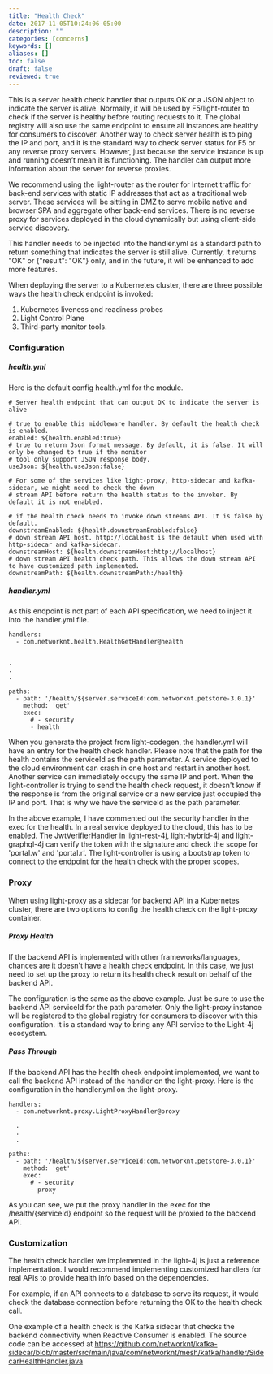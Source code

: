 ```yaml
---
title: "Health Check"
date: 2017-11-05T10:24:06-05:00
description: ""
categories: [concerns]
keywords: []
aliases: []
toc: false
draft: false
reviewed: true
---
```


This is a server health check handler that outputs OK or a JSON object to indicate the server is alive. Normally, it will be used by F5/light-router to check if the server is healthy before routing requests to it. The global registry will also use the same endpoint to ensure all instances are healthy for consumers to discover. Another way to check server health is to ping the IP and port, and it is the standard way to check server status for F5 or any reverse proxy servers. However, just because the service instance is up and running doesn’t mean it is functioning. The handler can output more information about the server for reverse proxies.

We recommend using the light-router as the router for Internet traffic for back-end services with static IP addresses that act as a traditional web server. These services will be sitting in DMZ to serve mobile native and browser SPA and aggregate other back-end services. There is no reverse proxy for services deployed in the cloud dynamically but using client-side service discovery.

This handler needs to be injected into the handler.yml as a standard path to return something that indicates the server is still alive. Currently, it returns "OK"  or {"result": "OK"} only, and in the future, it will be enhanced to add more features.

When deploying the server to a Kubernetes cluster, there are three possible ways the health check endpoint is invoked:

1. Kubernetes liveness and readiness probes
2. Light Control Plane
3. Third-party monitor tools.


### Configuration


##### health.yml

Here is the default config health.yml for the module.

```
# Server health endpoint that can output OK to indicate the server is alive

# true to enable this middleware handler. By default the health check is enabled.
enabled: ${health.enabled:true}
# true to return Json format message. By default, it is false. It will only be changed to true if the monitor
# tool only support JSON response body.
useJson: ${health.useJson:false}

# For some of the services like light-proxy, http-sidecar and kafka-sidecar, we might need to check the down
# stream API before return the health status to the invoker. By default it is not enabled.

# if the health check needs to invoke down streams API. It is false by default.
downstreamEnabled: ${health.downstreamEnabled:false}
# down stream API host. http://localhost is the default when used with http-sidecar and kafka-sidecar.
downstreamHost: ${health.downstreamHost:http://localhost}
# down stream API health check path. This allows the down stream API to have customized path implemented.
downstreamPath: ${health.downstreamPath:/health}
```

##### handler.yml

As this endpoint is not part of each API specification, we need to inject it into the handler.yml file.

```
handlers:
  - com.networknt.health.HealthGetHandler@health


.
.
.

paths:
  - path: '/health/${server.serviceId:com.networknt.petstore-3.0.1}'
    method: 'get'
    exec:
      # - security
      - health

```

When you generate the project from light-codegen, the handler.yml will have an entry for the health check handler. Please note that the path for the health contains the serviceId as the path parameter. A service deployed to the cloud environment can crash in one host and restart in another host. Another service can immediately occupy the same IP and port. When the light-controller is trying to send the health check request, it doesn't know if the response is from the original service or a new service just occupied the IP and port. That is why we have the serviceId as the path parameter.

In the above example, I have commented out the security handler in the exec for the health. In a real service deployed to the cloud, this has to be enabled. The JwtVerifierHandler in light-rest-4j, light-hybrid-4j and light-graphql-4j can verify the token with the signature and check the scope for 'portal.w' and 'portal.r'. The light-controller is using a bootstrap token to connect to the endpoint for the health check with the proper scopes. 


### Proxy

When using light-proxy as a sidecar for backend API in a Kubernetes cluster, there are two options to config the health check on the light-proxy container. 

##### Proxy Health

If the backend API is implemented with other frameworks/languages, chances are it doesn't have a health check endpoint. In this case, we just need to set up the proxy to return its health check result on behalf of the backend API.

The configuration is the same as the above example. Just be sure to use the backend API serviceId for the path parameter. Only the light-proxy instance will be registered to the global registry for consumers to discover with this configuration. It is a standard way to bring any API service to the Light-4j ecosystem. 

##### Pass Through

If the backend API has the health check endpoint implemented, we want to call the backend API instead of the handler on the light-proxy. Here is the configuration in the handler.yml on the light-proxy.

```
handlers:
  - com.networknt.proxy.LightProxyHandler@proxy

  .
  .
  .

paths:
  - path: '/health/${server.serviceId:com.networknt.petstore-3.0.1}'
    method: 'get'
    exec:
      # - security
      - proxy

```
As you can see, we put the proxy handler in the exec for the /health/{serviceId} endpoint so the request will be proxied to the backend API. 

### Customization

The health check handler we implemented in the light-4j is just a reference implementation. I would recommend implementing customized handlers for real APIs to provide health info based on the dependencies. 

For example, if an API connects to a database to serve its request, it would check the database connection before returning the OK to the health check call. 

One example of a health check is the Kafka sidecar that checks the backend connectivity when Reactive Consumer is enabled. The source code can be accessed at https://github.com/networknt/kafka-sidecar/blob/master/src/main/java/com/networknt/mesh/kafka/handler/SidecarHealthHandler.java

